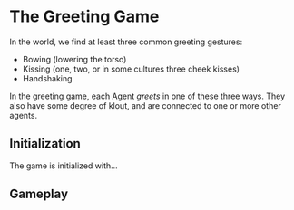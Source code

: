 The Greeting Game
=================

In the world, we find at least three common greeting gestures:
* Bowing (lowering the torso)
* Kissing (one, two, or in some cultures three cheek kisses)
* Handshaking

In the greeting game, each Agent _greets_ in one of these three ways.
They also have some degree of klout, and are connected to one or more
other agents.

Initialization
--------------
The game is initialized with...

Gameplay
--------
